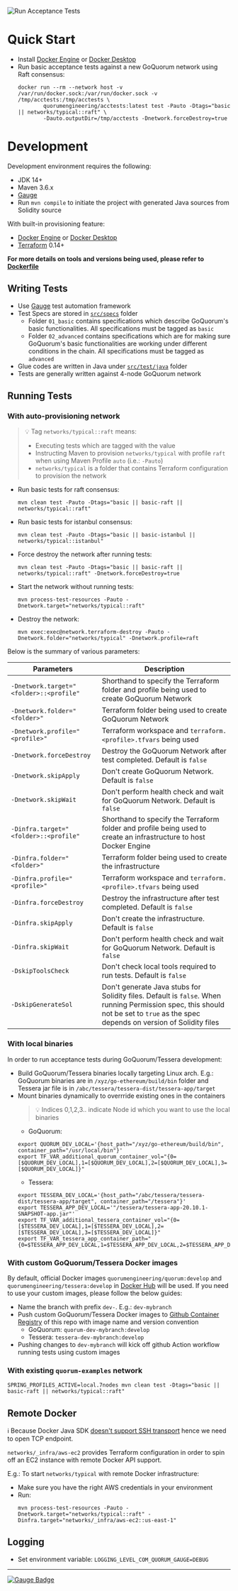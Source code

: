 ![Run Acceptance Tests](https://github.com/ConsenSys/quorum-acceptance-tests/workflows/Run%20Acceptance%20Tests/badge.svg?branch=master)

# Quick Start

- Install [Docker Engine](https://docs.docker.com/engine/) or [Docker Desktop](https://www.docker.com/products/docker-desktop)
- Run basic acceptance tests against a new GoQuorum network using Raft consensus:
    ```
    docker run --rm --network host -v /var/run/docker.sock:/var/run/docker.sock -v /tmp/acctests:/tmp/acctests \
            quorumengineering/acctests:latest test -Pauto -Dtags="basic || networks/typical::raft" \
            -Dauto.outputDir=/tmp/acctests -Dnetwork.forceDestroy=true
    ```

# Development

Development environment requires the following:

- JDK 14+
- Maven 3.6.x
- [Gauge](https://gauge.org/get_started)
- Run `mvn compile` to initiate the project with generated Java sources from Solidity source

With built-in provisioning feature:
- [Docker Engine](https://docs.docker.com/engine/) or [Docker Desktop](https://www.docker.com/products/docker-desktop)
- [Terraform](https://terraform.io) 0.14+
  
**For more details on tools and versions being used, please refer to [Dockerfile](Dockerfile)**

## Writing Tests

- Use [Gauge](https://github.com/getgauge/gauge) test automation framework
- Test Specs are stored in [`src/specs`](src/specs) folder
  - Folder `01_basic` contains specifications which describe GoQuorum's basic functionalities. All specifications must be tagged as `basic`
  - Folder `02_advanced` contains specifications which are for making sure GoQuorum's basic functionalities are working under different conditions in the chain. All specifications must be tagged as `advanced`
- Glue codes are written in Java under [`src/test/java`](src/test/java) folder
- Tests are generally written against 4-node GoQuorum network

## Running Tests

### With auto-provisioning network

> :bulb: Tag `networks/typical::raft` means:
> - Executing tests which are tagged with the value
> - Instructing Maven to provision `networks/typical` with profile `raft` when using Maven Profile `auto` (i.e.: `-Pauto`)
> - `networks/typical` is a folder that contains Terraform configuration to provision the network

- Run basic tests for raft consensus: 
    ```
    mvn clean test -Pauto -Dtags="basic || basic-raft || networks/typical::raft"
    ```
- Run basic tests for istanbul consensus:
    ```
    mvn clean test -Pauto -Dtags="basic || basic-istanbul || networks/typical::istanbul"
    ```
- Force destroy the network after running tests:
    ```
    mvn clean test -Pauto -Dtags="basic || basic-raft || networks/typical::raft" -Dnetwork.forceDestroy=true
    ```
- Start the network without running tests:
    ```
    mvn process-test-resources -Pauto -Dnetwork.target="networks/typical::raft"
    ```
- Destroy the network:
    ```
    mvn exec:exec@network.terraform-destroy -Pauto -Dnetwork.folder="networks/typical" -Dnetwork.profile=raft
    ```

Below is the summary of various parameters:

| Parameters | Description |
|------------|-------------|
| `-Dnetwork.target="<folder>::<profile"` | Shorthand to specify the Terraform folder and profile being used to create GoQuorum Network |
| `-Dnetwork.folder="<folder>"` | Terraform folder being used to create GoQuorum Network |
| `-Dnetwork.profile="<profile>"` | Terraform workspace and `terraform.<profile>.tfvars` being used |
| `-Dnetwork.forceDestroy` | Destroy the GoQuorum Network after test completed. Default is `false` |
| `-Dnetwork.skipApply` | Don't create GoQuorum Network. Default is `false` |
| `-Dnetwork.skipWait` | Don't perform health check and wait for GoQuorum Network. Default is `false` |
| `-Dinfra.target="<folder>::<profile"` | Shorthand to specify the Terraform folder and profile being used to create an infrastructure to host Docker Engine |
| `-Dinfra.folder="<folder>"` | Terraform folder being used to create the infrastructure |
| `-Dinfra.profile="<profile>"` | Terraform workspace and `terraform.<profile>.tfvars` being used |
| `-Dinfra.forceDestroy` | Destroy the infrastructure after test completed. Default is `false` |
| `-Dinfra.skipApply` | Don't create the infrastructure. Default is `false` |
| `-Dinfra.skipWait` | Don't perform health check and wait for GoQuorum Network. Default is `false` |
| `-DskipToolsCheck` | Don't check local tools required to run tests. Default is `false` |
| `-DskipGenerateSol` | Don't generate Java stubs for Solidity files. Default is `false`. When running Permission spec, this should not be set to `true` as the spec depends on version of Solidity files |

### With local binaries

In order to run acceptance tests during GoQuorum/Tessera development:

- Build GoQuorum/Tessera binaries locally targeting Linux arch.
  E.g.: GoQuorum binaries are in `/xyz/go-ethereum/build/bin` folder and Tessera jar file is in `/abc/tessera/tessera-dist/tessera-app/target`
- Mount binaries dynamically to overrride existing ones in the containers
  > :bulb: Indices 0,1,2,3.. indicate Node id which you want to use the local binaries
  - GoQuorum:
  ```
  export QUORUM_DEV_LOCAL='{host_path="/xyz/go-ethereum/build/bin", container_path="/usr/local/bin"}'
  export TF_VAR_additional_quorum_container_vol="{0=[$QUORUM_DEV_LOCAL],1=[$QUORUM_DEV_LOCAL],2=[$QUORUM_DEV_LOCAL],3=[$QUORUM_DEV_LOCAL]}"
  ````
  - Tessera:
  ```
  export TESSERA_DEV_LOCAL='{host_path="/abc/tessera/tessera-dist/tessera-app/target", container_path="/tessera"}'
  export TESSERA_APP_DEV_LOCAL='"/tessera/tessera-app-20.10.1-SNAPSHOT-app.jar"'
  export TF_VAR_additional_tessera_container_vol="{0=[$TESSERA_DEV_LOCAL],1=[$TESSERA_DEV_LOCAL],2=[$TESSERA_DEV_LOCAL],3=[$TESSERA_DEV_LOCAL]}"
  export TF_VAR_tessera_app_container_path="{0=$TESSERA_APP_DEV_LOCAL,1=$TESSERA_APP_DEV_LOCAL,2=$TESSERA_APP_DEV_LOCAL,3=$TESSERA_APP_DEV_LOCAL}"
  ```

### With custom GoQuorum/Tessera Docker images

By default, official Docker images `quorumengineering/quorum:develop` and `quorumengineering/tessera:develop` in [Docker Hub](https://hub.docker.com/u/quorumengineering) will be used.
If you need to use your custom images, please follow the below guides:

- Name the branch with prefix `dev-`. E.g.: `dev-mybranch`
- Push custom GoQuorum/Tessera Docker images to [Github Container Registry](https://docs.github.com/en/packages/guides/pushing-and-pulling-docker-images) of this repo with image name and version convention
  - GoQuorum: `quorum-dev-mybranch:develop`
  - Tessera: `tessera-dev-mybranch:develop`
- Pushing changes to `dev-mybranch` will kick off github Action workflow running tests using custom images

### With existing `quorum-examples` network

```
SPRING_PROFILES_ACTIVE=local.7nodes mvn clean test -Dtags="basic || basic-raft || networks/typical::raft"
```

## Remote Docker

:information_source: Because Docker Java SDK [doesn't support SSH transport](https://github.com/docker-java/docker-java/issues/1130) hence we need to open TCP endpoint. 

`networks/_infra/aws-ec2` provides Terraform configuration in order to spin off an EC2 instance with remote Docker API
support.

E.g.: To start `networks/typical` with remote Docker infrastructure:

- Make sure you have the right AWS credentials in your environment
- Run: 
    ```
    mvn process-test-resources -Pauto -Dnetwork.target="networks/typical::raft" -Dinfra.target="networks/_infra/aws-ec2::us-east-1"
    ```

## Logging

- Set environment variable: `LOGGING_LEVEL_COM_QUORUM_GAUGE=DEBUG`

------

[![Gauge Badge](https://gauge.org/Gauge_Badge.svg)](https://gauge.org)
